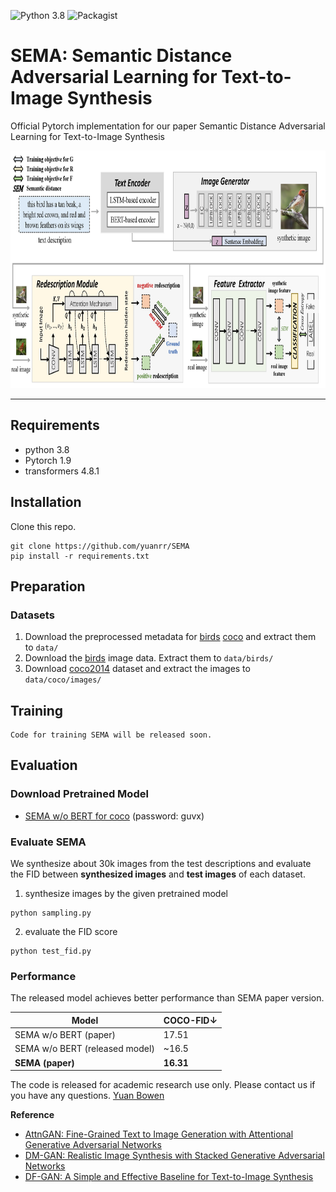 ![Python 3.8](https://img.shields.io/badge/python-3.8-green.svg)
![Packagist](https://img.shields.io/badge/Pytorch-1.9.0-red.svg)
# SEMA: Semantic Distance Adversarial Learning for Text-to-Image Synthesis

Official Pytorch implementation for our paper Semantic Distance Adversarial Learning for Text-to-Image Synthesis

<img src="framework.png" width="804px" height="380px"/>

---
## Requirements
- python 3.8
- Pytorch 1.9
- transformers 4.8.1
## Installation

Clone this repo.
```
git clone https://github.com/yuanrr/SEMA
pip install -r requirements.txt
```

## Preparation
### Datasets
1. Download the preprocessed metadata for [birds](https://drive.google.com/file/d/1I6ybkR7L64K8hZOraEZDuHh0cCJw5OUj/view?usp=sharing) [coco](https://drive.google.com/file/d/15Fw-gErCEArOFykW3YTnLKpRcPgI_3AB/view?usp=sharing) and extract them to `data/`
2. Download the [birds](http://www.vision.caltech.edu/visipedia/CUB-200-2011.html) image data. Extract them to `data/birds/`
3. Download [coco2014](http://cocodataset.org/#download) dataset and extract the images to `data/coco/images/`

## Training
  ```
  Code for training SEMA will be released soon.
  ```

## Evaluation

### Download Pretrained Model 
- [SEMA w/o BERT for coco](https://pan.baidu.com/s/1xKuId0EZhpqHL0tx34rkZg) (password: guvx)

### Evaluate SEMA
We synthesize about 30k images from the test descriptions and evaluate the FID between **synthesized images** and **test images** of each dataset.

1. synthesize images by the given pretrained model
```
python sampling.py
```
2. evaluate the FID score
```
python test_fid.py
```

### Performance
The released model achieves better performance than SEMA paper version.

| Model  | COCO-FID↓ |
| --- |  --- |
| SEMA w/o BERT (paper) | 17.51  |
| SEMA w/o BERT (released model) | ~16.5 |
| **SEMA (paper)** |  **16.31** |


 The code is released for academic research use only. Please contact us if you have any questions. [Yuan Bowen](yuanbw0925@gmail.com)
 
 **Reference**
 - [AttnGAN: Fine-Grained Text to Image Generation with Attentional Generative Adversarial Networks](https://openaccess.thecvf.com/content_cvpr_2018/papers/Xu_AttnGAN_Fine-Grained_Text_CVPR_2018_paper.pdf) 
- [DM-GAN: Realistic Image Synthesis with Stacked Generative Adversarial Networks](https://arxiv.org/abs/1904.01310) 
- [DF-GAN: A Simple and Effective Baseline for Text-to-Image Synthesis](https://arxiv.org/abs/2008.05865)
 
